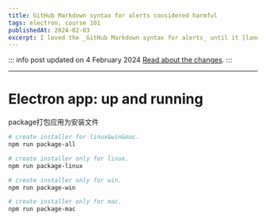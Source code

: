 ```yaml
---
title: GitHub Markdown syntax for alerts considered harmful
tags: electron, course 101
publishedAt: 2024-02-03
excerpt: I loved the _GitHub Markdown syntax for alerts_ until it [landed in Vitepress](https://github.com/vuejs/vitepress/blob/main/CHANGELOG.md#100-rc40-2024-1-22), which made me think about it. Now [I think it sucks]().
---
```


::: info post updated on <time datetime="2024-02-04">4 February 2024</time>
[Read about the changes]().
:::

---

# Electron app: up and running

package打包应用为安装文件
```sh
# create installer for linux&win&mac.
npm run package-all

# create installer only for linux.
npm run package-linux

# create installer only for win.
npm run package-win

# create installer only for mac.
npm run package-mac
```